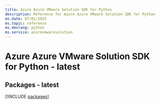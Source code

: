 ```yaml
---
title: Azure Azure VMware Solution SDK for Python
description: Reference for Azure Azure VMware Solution SDK for Python
ms.date: 07/01/2025
ms.topic: reference
ms.devlang: python
ms.service: azurevmwaresolution
---
```

# Azure Azure VMware Solution SDK for Python - latest
## Packages - latest
[!INCLUDE [packages](azure-vmware-solution-index.md)]